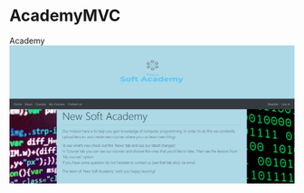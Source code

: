 # AcademyMVC
Academy
![Index](https://github.com/BackNot/AcademyMVC/blob/master/PicturesOfProject/AcademyIndex.png)
